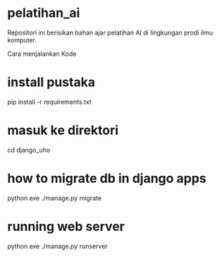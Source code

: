 # pelatihan_ai
Repositori ini berisikan bahan ajar pelatihan AI di lingkungan prodi ilmu komputer.

Cara menjalankan Kode 

# install pustaka
pip install -r requirements.txt

# masuk ke direktori
cd django_uho

# how to migrate db in django apps
python.exe ./manage.py migrate

# running web server
python.exe ./manage.py runserver
